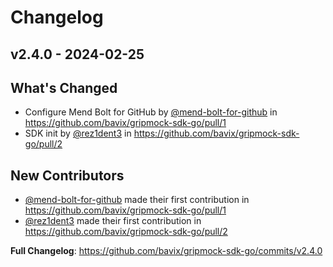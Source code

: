 # Changelog

## v2.4.0 - 2024-02-25

## What's Changed
* Configure Mend Bolt for GitHub by [@mend-bolt-for-github](https://github.com/mend-bolt-for-github) in https://github.com/bavix/gripmock-sdk-go/pull/1
* SDK init by [@rez1dent3](https://github.com/rez1dent3) in https://github.com/bavix/gripmock-sdk-go/pull/2

## New Contributors
* [@mend-bolt-for-github](https://github.com/mend-bolt-for-github) made their first contribution in https://github.com/bavix/gripmock-sdk-go/pull/1
* [@rez1dent3](https://github.com/rez1dent3) made their first contribution in https://github.com/bavix/gripmock-sdk-go/pull/2

**Full Changelog**: https://github.com/bavix/gripmock-sdk-go/commits/v2.4.0


